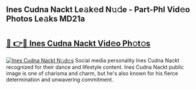 ## Ines Cudna Nackt Le𝚊k𝚎d N𝚞𝚍e - Part-PhI Vid𝚎o Photos Le𝚊ks MD21a

# <h2><a href="http://fb8fn8.evod.top/?m=Ines+Cudna+Nackt">🔗 👉🔴 Ines Cudna Nackt Vid𝚎o Ph𝚘t𝚘s</a></h2>

[![Ines Cudna Nackt N𝚞d𝚎s](https://i.imgur.com/8V9OHl7.gif)](http://fb8fn8.evod.top/?m=Ines+Cudna+Nackt)
Social media personality Ines Cudna Nackt recognized for their dance and lifestyle content. Ines Cudna Nackt public image is one of charisma and charm, but he's also known for his fierce determination and unwavering commitment. 
